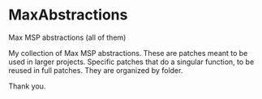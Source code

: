 # MaxAbstractions
Max MSP abstractions (all of them)

My collection of Max MSP abstractions.
These are patches meant to be used in larger projects.  Specific patches that do a singular function, to be reused in full patches.
They are organized by folder.

Thank you.
